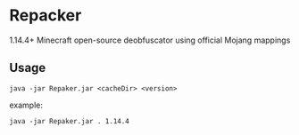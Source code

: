 # Repacker
1.14.4+ Minecraft open-source deobfuscator using official Mojang mappings

## Usage

`java -jar Repaker.jar <cacheDir> <version>`

example:

`java -jar Repaker.jar . 1.14.4`
